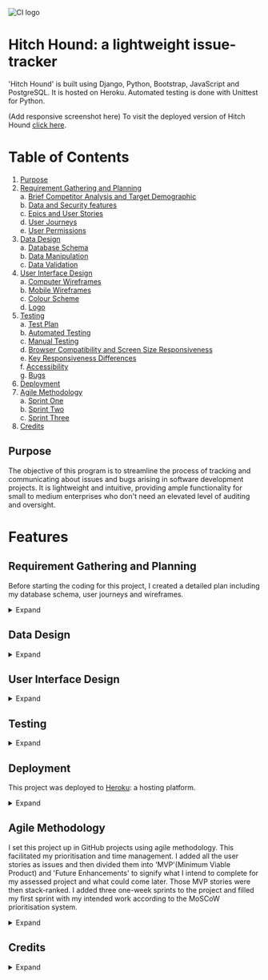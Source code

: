 ![CI logo](https://codeinstitute.s3.amazonaws.com/fullstack/ci_logo_small.png)

# Hitch Hound: a lightweight issue-tracker

'Hitch Hound' is built using Django, Python, Bootstrap, JavaScript and PostgreSQL. It is hosted on Heroku.
Automated testing is done with Unittest for Python.

(Add responsive screenshot here)
To visit the deployed version of Hitch Hound [click here](https://hitchhound-15272de0eee9.herokuapp.com/).

# Table of Contents
1. [Purpose](#purpose)
2. [Requirement Gathering and Planning](#requirement-gathering-and-planning) <br>
    a. [Brief Competitor Analysis and Target Demographic](#brief-competitor-analysis-and-target-demographic) <br>
    b. [Data and Security features](#data-and-security-features)<br>
    c. [Epics and User Stories](#epics-and-user-stories) <br>
    d. [User Journeys](#user-journeys) <br>
    e. [User Permissions](#user-permissions)<br>
3. [Data Design](#data) <br>
    a. [Database Schema](#database-schema) <br>
    b. [Data Manipulation](#data-manipulation) <br>
    c. [Data Validation](#data-validation) <br>
4. [User Interface Design](#user-interface-design) <br>
    a. [Computer Wireframes](#computer-wireframes)<br>
    b. [Mobile Wireframes](#mobile-wireframes)<br>
    c. [Colour Scheme](#colour-scheme) <br>
    d. [Logo](#logo) <br>
5. [Testing](#testing) <br>
    a. [Test Plan](#test-plan) <br>
    b. [Automated Testing](#automated-testing) <br>
    c. [Manual Testing](#manual-testing) <br>
    d. [Browser Compatibility and Screen Size Responsiveness](#browser-compatibility-and-screen-size-responsiveness) <br>
    e. [Key Responsiveness Differences](#key-responsiveness-differences) <br>
    f. [Accessibility](#accessibility) <br>
    g. [Bugs](#bugs)
7. [Deployment](#deployment)
8. [Agile Methodology](#agile-methodology) <br>
    a. [Sprint One](#sprint-one-2705-to-0206) <br>
    b. [Sprint Two](#sprint-two-0306-to-0906) <br>
    c. [Sprint Three](#sprint-three-1006-to-1606) <br>
9. [Credits](#credits)

## Purpose
The objective of this program is to streamline the process of tracking and communicating about issues and bugs arising in software development projects. It is lightweight and intuitive, providing ample functionality for small to medium enterprises who don't need an elevated level of auditing and oversight. 

# Features

## Requirement Gathering and Planning

Before starting the coding for this project, I created a detailed plan including my database schema, user journeys and wireframes.
<details>
<summary>Expand</summary>


### Brief Competitor Analysis and Target Demographic
When considering competitors in the realm of issue and bug tracking software, it's helpful to look at some well-known options. Atlassian's Jira is widely recognised for its range of features and flexibility, making it a go-to choice for companies of all sizes. Another popular option is GitHub's issue tracking system, which seamlessly integrates with its version control platform, making it a convenient choice for teams already using GitHub. Additionally, tools like Trello are valued for their user-friendly interface and adaptability, though they do lack some of the specific features tailored for issue tracking. In this landscape, my program intends to stand out by focusing on simplicity and ease of use, making it ideal for small to medium enterprises (SMEs) looking for a straightforward solution without unnecessary complexity. The goal is to provide a practical and efficient tool for managing software development issues, offering a simpler alternative in a market dominated by larger, more complex platforms.

### Data and Security Features

With this in mind, the data features chosen are clean and simple. Users can create issues that they associate with a particular project. This allows for a streamlined and intuitive user experience, enhancing productivity and facilitating effective project management. 

The security features cover the essentials: authentication with a username and password, data validation and sanitisation, and keeping track of any changes made with an audit trail.

### Epics and User Stories

My user stories can be seen in full in the associated GitHub Project on my repo. This is where all the details, including tasks and acceptance criteria can be seen. These user stories have been assigned to Epics.

Epic 1: User Management
- Create basic front-end
- User Registration 
- User Login and Logout
- Password Reset
- Create and Edit Role-Based Permissions
- View and Assign Superuser Status to Users

Epic 2: Issue Management 
- Create Issue
- Edit Issue 
- View Issues
- Close, Cancel or Delete Issues 
- Comment on Issues
- Attach Files to Issues

Epic 3: Notifications and Error Messaging
- Add Meaningful 404 Page
- Receive Notifications from Other Users' Actions

Epic 4: Enhanced Issue Management
- Provide a Change History Log
- Connect 2+ Issues as Related
- Search for Issues by Keyword

Epic 5: Project Management
- Create Project
- Edit Project
- Delete Projects

Epic 6: Reporting
- Add Reporting
 
### User Journeys

As a lightweight issue tracking program, my goal was to make each user journey as simple as possible with the fewest steps, whilst still providing value and flexibility of working method. There are ten core user journeys. The below is not an exhaustive list of all possible user journeys, just the most important ones:

1. New User
```mermaid
flowchart LR
    A[Navigate to \n Hitch Hound] --> B[Enter details on \nRegistration form]
    B --> C[Click Register \n button]
    C --> D[Log in with email \n and password]
```

2. Create an Issue
```mermaid
flowchart LR
    A[Log In] --> B[Click '+'\n button]
    B --> |New Item \nModal|C[Click 'New \nIssue' button]
    C --> D[Fill in New\n Issue form]
    D --> E[Click 'Create \n Issue' button]
```

3. Browse Issues
```mermaid
flowchart TD
    A[Log In] --> B[Click 'Issues' in\n the navigation bar]
    A --> C[Click 'Projects' in\n the navigation bar]
    A --> D[Click 'Reports' in \nthe navigation bar]
    A --> E[Click on User Profile\n in the navigation bar]
    B --> F[Scroll through issues\nand click through pages]
    C --> G[Click 'View All Issues'\nbutton next to the \ndesired project]
    G --> F
    D --> H[Click on 'Issue Listing \nby Status' button]
    H --> I[Select status in report controls]
    I --> F
    E --> F
```
4. Edit an Issue
```mermaid
flowchart LR
    A[Log In] --> B[Navigate to an issue as per \n 'Browse Issues' user journey]
    B --> C[Click\n 'Edit Issue']
    C --> D[Amend details\n or add a comment]
    D --> E[Click\n 'Save Issue']
```

5. Close, Cancel or Delete an Issue
```mermaid
flowchart LR
    A[Log In] --> B[Navigate to an issue as per\n 'Browse Issues' user journey]
    B --> C[Set status to 'Closed'\n or 'Cancelled']
    B --> E[Click 'Delete Issue']
    E --> |Confirm Deletion \n Modal|F[Click 'Yes - delete']
    C --> D[Click 'Save Changes']
```
6. Create a Project
```mermaid
flowchart LR
    A[Log In] --> B[Click '+'\n button]
    B --> |New Item \nModal|C[Click 'New \n Project' button]
    C --> D[Fill in New\n Project form]
    D --> E[Click 'Create \n Project' button]
```

7. Browse Projects
```mermaid
flowchart LR
    A[Log In] --> B[Click 'Projects' in the navigation bar]
    B --> C[Scroll through projects]
```

8. Edit a Project
```mermaid
flowchart LR
    A[Log In] --> B[Navigate to a project as per\n 'Browse Projects' user journey]
    B --> C[Click 'Edit\n Project' button]
    C --> D[Amend\n details]
    D --> E[Click\n 'Save Project']
```

9. Delete a Project
```mermaid
flowchart LR
    A[Log In] --> B[Navigate to a project as per\n 'Browse Projects' user journey]
    B --> C[Click 'Delete\n Project' button]
    C --> |Confirm Deletion \n Modal|D[Click 'Yes - delete']
```

10. Generate Reports
```mermaid
flowchart LR
    A[Log In] --> B[Click on 'Reports' in\nthe navigation bar]
    B --> C[Click on one of the\n available report buttons]
    C --> D[Adjust settings as needed\n with options provided]
```

### User Permissions

There are four types of user, each with different permissions.

| Type | Can create issue? | Can change status to | Can close issue?| Can access admin panel? |
|---|---|---|---|---|
| **Role Based** |
| --> Developer | Yes | In-Progress | No | No |
| --> Quality Assurance | Yes | Testing | No | No |
| --> Product Manager | Yes | Approved |Yes | No |
| **Secondary** |
| --> Superuser | Yes | Any | Yes | Yes |

Each user *must* be assigned a role-based type and *may* also be assigned the superuser type additionally. 

</details>

## Data Design
<details>
<summary>Expand</summary>

### Database Schema 

The following Entity Relationship Diagram (ERD) illustrates the key entities and relationships in Hitch Hound. It defines the relationships between Issues and all other entities.

![erd](documentation/erd.png)

*Added mid-development: 
A 'Project ID' to be the primary key for the Projects table. This was required because at the time of designing my database, I didn't realise that it is not possible to edit a primary key. Therefore the title could not be the primary key because the title needs to be editable by users. 

### Data Manipulation

Hitch Hound uses CRUD principles to guide all data manipulation. 

#### Issues
- Create: report a new issue, filling in all mandatory fields.
- Read: retrieve an issue by project, issues page, reports or user profile.
- Update: edit an issue's fields or add a new comment. 
- Delete: delete an issue.

#### Projects
- Create: start a new project, filling in the title. 
- Read: retrieve a project via the projects page.
- Update: change the title of a project. 
- Delete: delete a project and all of its issues. 

#### Other Data

- The 'Change' entity type is a type of metadata created after an 'Issue' entity is updated in any way. It is not possible to update or delete a 'Change' entity.
- The 'Comment' entity type is simply one of the updates to the 'Issue' entity type.

### Data Validation

The following data validation rules ensure the accuracy and reliability of information stored in the system, ensuring all entries adhere to expected formats.

#### Users
- userID: Must be a unique integer
- firstName: Must be non-empty string 
- lastName: Must be non-empty string
- emailAddress: Must be a valid email format and unique within the system
- password: Must meet complexity requirements (e.g., minimum length, inclusion of special characters)
- role: Must be one of the predefined roles (developer, quality assurance or product manager)
- superuser: Must be a boolean value

#### Projects
- projectID: Must be a unique integer (*Added mid-development. See note below ERD for more information)
- title: Must be a unique, non-empty string

#### Issues
- issueID: Must be a unique integer
- title: Must be a non-empty string
- description: Must be a string, can be empty
- severity: Must be one of the predefined levels (4-low, 3-medium, 2-high, 1-critical)
- project: Must reference a valid project title
- type: Must be one of the predefined types (bug, missed requirement or other issue)
- status: Must be one of the predefined statuses (open, in progress, testing, approved, closed or cancelled)
- reporter: Must reference valid userID
- developer: Must reference valid userID
- qualityAssurance: Must reference valid userID
- productManager: Must reference valid userID

#### Comments
- commentID: Must be a unique integer
- commentText: Must be a non-empty string
- userID: Must reference a valid userID
- issueID: Must reference a valid issueID
- commentTimestamp: Must be a valid timestamp

#### Changes
- changeID: Must be a unique integer
- issueID: Must reference a valid issueID
- userID: Must reference a valid userID
- changeTimestamp: Must be a valid timestamp
- fieldChanged: Must be one of the predefined types (all 'Issue' attributes apart from IssueID).
- oldValue: Must be a string, can be empty.
- newValue: Must be a string, can be empty.

</details>

## User Interface Design

<details>
<summary>Expand</summary>

### Computer Wireframes

The wireframes I created illustrate the core user interface and functionality of Hitch Hound from both a desktop/laptop perspective and a mobile/tablet perspective. These visual guides serve as a blueprint for the design and structure of the application, ensuring a cohesive and intuitive user experience. 

#### Home: Sign Up

![signup](documentation/signup.png)

#### Home: Log In

![login](documentation/login.png)

#### Home: Logged In

![loggedin](documentation/loggedin.png)

#### Individual Issue

![individualissue](documentation/individualissue.png)

#### Issue Change History

![changehistory](documentation/changehistory.png)

#### New Issue

![newissue](documentation/newissue.png)


#### Projects

![projects](documentation/projects.png)

#### Individual Project

![individualproject](documentation/individualproject.png)

#### New Project

![newproject](documentation/newproject.png)

#### Edit Project

![editproject](documentation/editproject.png)

#### Reports

![reports](documentation/reports.png)


#### User Profile

![userprofile](documentation/userprofile.png)


#### Notification Modal

![notificationmodal](documentation/notificationmodal.png)

#### 404 Page

![404page](documentation/404page.png)

### Mobile Wireframes

| Sign Up | Log In |
|---|---|
|![signupmobile](documentation/signupmobile.png) | ![loginmobile](documentation/loginmobile.png) |

| All Issues | Individual Issue  |
|---|---|
|![loggedinmobile](documentation/loggedinmobile.png)| ![individualissuemobile](documentation/individualissuemobile.png)|

|Issue Change History| New Issue |
|---|---|
|![changehistorymobile](documentation/changehistorymobile.png) | ![newissuemobile](documentation/newissuemobile.png) |

| Projects | Individual Projects |
|---|---|
|![projectsmobile](documentation/projectsmobile.png) | ![individualprojectmobile](documentation/individualprojectmobile.png) |

| New Project | Edit Project |
|---|---|
|![newprojectmobile](documentation/newprojectmobile.png) | ![editprojectmobile](documentation/editprojectmobile.png) |

| Reports |
|---|
| ![reportsmobile](documentation/reportsmobile.png) | 

| User Profile | Notifications |
|---|---|
|![userprofilemobile](documentation/userprofilemobile.png)| ![notificationmobile](documentation/notificationsmobile.png) |

| 404 Page |
|---|
| ![404pagemobile](documentation/404pagemobile.png) |

### Colour Scheme 

I wanted to pick a muted palette to reflect the business nature of my program. I chose my base colour and then selected two lighter shades to implement as a gradient. I then desaturated my base colour by 90% to find a complementary charcoal grey. Finally, I lightened my colour by 95% to find a complementary cream colour. 

![colourscheme](documentation/colourscheme.png)

### Logo + Favicon

As I had chosen the name 'Hitch Hound' for my program, I thought this dog in a shield was perfect for my logo:<br> 
![shield](documentation/shield.png)

And this dog was perfect for my favicon:<br>
![dog](documentation/dog.png)

</details>

## Testing

<details>
<summary>Expand</summary>

### Test Plan

### Continuous Testing

Through a combination of automated testing written using Unittest for Python, and manual testing from the front-end, I achieved a good coverage of test cases. The code I wrote was also passed through validators/linters at the end to ensure adherance to coding standards and best practices, ultimately aiming for robust and maintainable code. I considered using Jest to test my JavaScript files but on balance decided that it was not worth doing because the amount of JavaScript was quite small and the functions quite simple. I will be completing a fifth project with advanced front-end frameworks such as React which is better suited to Jest testing, so I will apply it more valuably there. 

### Automated Testing
When I was sufficiently through my project to have a stable enough codebase, I started adding automated tests incrementally for each area. The tests for views, forms and models were added to each app.

### Manual Testing

I constantly manually tested my site as I progressed through building it, ensuring each change achieved what I intended.

My manual testing at the end covered: 

- Each user journey from end to end
- The level of access when logged out 
- The level of access when logged in as a regular user
- The level of access when logged in as a superuser

### Browser Compatibility and Screen Size Responsiveness

I viewed the site on each of the three key screen sizes (mobile, tablet and computer), using devtools, on four of the most popular browsers. I also used the responsive setting to slide the width of the screen from narrow all the way through to wide to check the transition points. 

Pixel references for each of the screen sizes:

|Screen | Pixels |
|-----|-----|
| Mobile - iPhone SE | 375px |
| Tablet - iPad Mini | 768px |
| Computer | 1366px |

| Browser | Screen Size | Appearance | Responsiveness |
|-------|-----|-----|-----|
| Chrome | Mobile | Bug 19  | Good |
| | Tablet | Bug 19  | Good  |
| | Computer | Good | Good |
| | Transition Points | Good | Good |
| Firefox | Mobile | Bug 19  | Good |
| | Tablet | Bug 19 | Good |
| | Computer | Good | Good |
| | Transition Points | Good | Good |
| Safari | Mobile | Bug 19 | Good  |
| | Tablet | Bug 19 | Good  |
| | Computer |  Good |Good  |
| | Transition Points | Good | Good |
| Edge | Mobile | Bug 19 | Good |
| | Tablet | Bug 19  | Good |
| | Computer | Good | Good |
| | Transition Points | Good | Good |

### Code Validation

| Language | Validation Method | Outcome |
|---|----|----|
| HTML | Via direct input on [W3C HTML Validator](https://validator.w3.org/) | 9 errors across all pages. All resolved.|
| CSS | Via direct input on [W3C CSS Validator](https://jigsaw.w3.org/css-validator/) | No errors found. |
| JavaScript | [JS Hint](https://jshint.com/) | 1 error: missing semicolons. All resolved.  |
| Python | [CI Python Linter](https://pep8ci.herokuapp.com/) | Many errors. All resolved. |

### Accessibility 

**Lighthouse**<br>
To ensure the front end of my program was accessible I used Lighthouse. After my initial rounds of testing, I made changes to the colour of some buttons due to insufficient contrast and added some labels to fields I had missed. This improved accessibility and I have recorded the final results for each page below: 

| Page | Result |
|----|----|
| Login | ![Lighthouse Screenshot](documentation/lighthouse-login.png)  |
| Registration |![Lighthouse Screenshot](documentation/lighthouse-register.png)  |
| Forgotten Password | ![Lighthouse Screenshot](documentation/lighthouse-password-reset.png) |
| Issue Listing (home page) | ![Lighthouse Screenshot](documentation/lighthouse-issue-listing.png)  |
| Issue Detail |![Lighthouse Screenshot](documentation/lighthouse-issue-detail.png) |
| Edit Issue | ![Lighthouse Screenshot](documentation/lighthouse-edit-issue.png) |
| Change History |  ![Lighthouse Screenshot](documentation/lighthouse-change-history.png) |
| Create Issue |![Lighthouse Screenshot](documentation/lighthouse-new-issue.png)   |
| Create Project | ![Lighthouse Screenshot](documentation/lighthouse-new-project.png)  |
| Project Listing | ![Lighthouse Screenshot](documentation/lighthouse-project-listing.png)   |
| Project Detail | ![Lighthouse Screenshot](documentation/lighthouse-project-detail.png)  |
| Edit Project |![Lighthouse Screenshot](documentation/lighthouse-edit-project.png)   |
| Profile | ![Lighthouse Screenshot](documentation/lighthouse-profile.png)    |
| Change Password | ![Lighthouse Screenshot](documentation/lighthouse-change-password.png)  |
| Notifications | ![Lighthouse Screenshot](documentation/lighthouse-notifications.png)  |
| Issue Listing by Status Report | ![Lighthouse Screenshot](documentation/lighthouse-status-report.png)  |
| Issue Listing by Assignee Report | ![Lighthouse Screenshot](documentation/lighthouse-assignee-report.png)  |
| Issue Status Summary Report | ![Lighthouse Screenshot](documentation/lighthouse-status-summary.png)  |
| Issue Severity Summary Report | ![Lighthouse Screenshot](documentation/lighthouse-severity-summary.png)  |

**Colour Contrast**<br>
I checked my initial colour pallette prior to development but found during my accessibility testing with lighthouse that I had combined colours in a few instances that did not have sufficient contrast. These were changed to meet accessibility standards. 

## Bugs

Here is the list of bugs mostly found towards the end of development when I encountered functionality not working as intended that I had previously thought did. I don't believe I have left any unresolved bugs. 

### Bug One

#### Issue
About halfway through development, I tried to change the primary key of my 'Project' model from the 'Title' field to a new 'Project ID' field. This was because I had discovered that it is not possible to edit a primary key, so if a user wanted to change the title of their project, they would not be able to do so. Whilst making this change, I also found that Django automatically assigns an auto-incrementing ID to every model you create. I may have learnt this at some point, but because this auto-assignment is implicit and not actually visible in the files I was working on, I did not realise. 

I had to delete the ID fields from all my models and recreate my database. The issue this ultimately created was that I had been working for quite some time on the original data models and they were intertwined throughout my functionality. Making this change broke a significant portion of my existing functionality. 

#### Solution
The solution to this was going through systematically, encountering errors and resolving them until all references to IDs had either been removed or switched to the auto-assigned ones in Django. 

### Bug Two

#### Issue
I noticed that the error message on my login page wasn't working anymore. When incorrect login credentials are entered, the page simply reloads without displaying any error message, leaving the user unaware of why they haven't been logged in. 

#### Solution
The solution involved modifying the template to properly handle and display error messaging when login credentials are incorrect. I previously had a small bit of Javascript at the bottom of the page to handle this, but as it wasn't working, I changed to using Django templating language in the body of the template and it started working again. See related commit for the code change.

### Bug Three

#### Issue
Sorting by project or reporter on the Issues Listing page causes a FieldError: "Cannot resolve keyword 'project.title' into field" and "Cannot resolve keyword 'reporter.username' into field." 

#### Solution

For both of these, I discovered that in Django, you need to use double underscores instead of dots to traverse relationships between models. So because 'Projects' and 'Users' are two separate models from the 'Issue' model which is the main one being used in this table, I needed to use underscores for them, not dots. For example, 'project__title' not 'project.title'.

### Bug Four

#### Issue
When a large amount of text is added to the Issue Description field, it causes the table on the Issue Detail page to go off the right edge of the page.
![Bug 4 Issue Detail](documentation/bug4-issue.png)

It also causes there to be a scroll bar on the Change History page.
![Bug 4 Change History](documentation/bug4-history.png)

#### Solution
I added Bootstrap's text wrapping and word break utilities on the offending table columns. 

This is what they looked like after the change: 
![Bug 4 Issue Fix](documentation/bug4-fix.png)
![Bug 4 History Fix](documentation/bug4-fix2.png)

### Bug Five

#### Issue
A separate issue caused by a large amount of text that persisted after the fix for bug four, was the throwing off of the header row on the Change History table. See solution images in bug four above. 

#### Solution
I added Bootstrap's utility that prevents text wrapping to the whole table heading row. 

![Bug 5 fix](documentation/bug5.png)

### Bug Six

#### Issue
I noticed that instead of values such as 'In Progress' - I could see values formatted as 'in_progress' on the UI. I took a look at my models and I had ordered my choice sets correctly, with the stored value first, then the display value. So it meant that I was showing the stored database values rather than the corresponding display values. Here, the Severity, Type and Status columns are using the stored values as evidence by the lowercase words and underscores.
![Bug 6](documentation/bug6.png)

#### Solution
The solution was to go through the site and find all the places I am displaying such fields and ensure I am using the display values. For example, where I had used `issue.status`, I now used `issue.get_status_display`. This ensured all the display values were being shown on the UI. Here is the same table using the display values: 
![Bug 6 fix](documentation/bug6-fix.png)

### Bug Seven

#### Issue
The sorting by Severity on tables like the Issue Listing page, was not working as expected. The column was being sorted alphabetically rather than by severity. 

#### Solution
I changed the Issue Model's 'Severity' choices to integers and sorted by those instead of the previous names, so the display names remain in the format '1-Critical' but the stored values are just integers, e.g. 1. This solved the issue and allowed the sorting by severity to be accurate. 

### Bug Eight
![Bug 8](documentation/bug8.png)

#### Issue
There was an alert on the Password Reset form page indicating the deletion of a project, which is irrelevant to the scenario. 

#### Solution
I found that I had a block of code implementing alerts on this page. I removed this and that removed the project deletion alert. 

![Bug 8 Fix](documentation/bug8-fix.png)

### Bug Nine

#### Issue
When I finished the main coding of my project and started to go through my files to tidy them all up, I came across my secret ket in my settings file. I had overlooked this throughout development and therefore committed it to GitHub. It was therefore no longer secret. 

#### Solution 
I used [Djecrety](https://djecrety.ir/) to generate a new secret key, placed this in the env file and hooked it up to the settings. This reinstated this security setting correctly. 

### Bug Ten

#### Issue
After I had finished going through and adding my docstrings and comments, as well as ensuring consistent quote marks and naming across all files, I had accidentally made changes that meant my pie charts and alerts were no longer displaying. 

#### Solution
I found that I had used my IDE to do an automatic format (right-click/format document) and that this had thrown the data and labels off in the code snippet below. Restoring them to this state made my pie charts reappear.

`const labels = {{ labels | safe }};`<br>
`const data = {{ data | safe }};`

I also found that I had somehow duplicated the line below in my alerts.js file. Deleting this made my alerts reappear.

`if (predefinedAlertType) {`

### Bug Eleven

#### Issue
The user details form on the Profile page is not working as expected: the Cancel button saves the form rather than cancelling any changes. 

#### Solution
I made a change so that the Cancel button simply refreshes the Profile page, thus effectively removing any changes and setting the form back to non-edit mode. 

### Bug Twelve

#### Issue
Alerts are eroneously showing up in three different scenarios: 
1. When a user goes to the 'Change Password' form from the Profile page and clicks the 'Save' button, the 'successfully changed password' alert appears on the next page the user accesses that has an alert placeholder on it, regardless of if they actually changed their password or not. 
2. When a user uses the 'Create Issue' form without adding all mandatory information and clicks the 'Save' button, receives validation errors, then decides not to create a new issue and cancels, the 'created a new issue' alert appears anyway. 
3. When a user uses the 'Create Project' form without filling the field in and clicks the 'Save' button, receives a validation error, then decides not to create a new project and cancels, the 'created a new project' alert appears anyway. 

#### Solution
I found that I had set up the alerts to be triggered when clicking the button, rather than when the new item is actually saved. I removed this behaviour from the buttons and switched to setting the session variable in the view when the new item is saved successfully. This meant that I moved the session variable to the server side and therefore needed to pass it to the client side via the context on each page that displays the alerts. This solved all three scenarios. 

### Bug Thirteen

#### Issue
I made a change that removed the 'Status' field from the form used to create a new issue. This is because when an issue is created it should automatically be set to 'Open' and not be changeable at this stage. It should however be changeable afterwards, when a user edits an issue. I realised I accidentally removed the 'Status' field from both the create and edit issue forms. 

#### Solution
As the same form is used for creating and editing issues, I needed to include the 'Status' field conditionally. So I added the 'Status' field back into the list of fields for this form, then made sure it only appears on the edit issue form by checking whether the issue instance already exists or not. If it does not exist already, this means its a new issue and the status field should not appear, therefore it is removed from the list of fields. 

### Bug Fourteen

#### Issue
The 404 page shows 'Login' in the navbar rather than the full menu that the user needs to use to navigate away from the 404 page. 

#### Solution
When I changed the way my navbar was coded in order to remove repetition whilst ensuring the correct version of the navbar is included in each page, I overlooked the 404 page. I just had to add the correct context to the custom_404 view and this reinstated the full navbar. 

### Bug Fifteen

#### Issue
The Edit Issue page does not show an alert to explain to the user why they cannot change the Status of issues to a particular value. 

#### Solution
I looked back at the changes I made when I first implemented it and I saw that at some point along the way I had lost the section in my Edit Issue template, which displays the alerts. Adding this back in fixed the issue. I also realised that I had duplicate and redundant code in the 'Change Issue Status' view. It was redundant because I had incorporated the functionality into the main 'Edit Issue' view, so I deleted the other view. Also, related to this bug, I saw that in my message to the user about why they couldn't change the status to a particular value, I was showing the internal status values rather than the intended display values, so I changed this too. 

### Bug Sixteen

#### Issue
When a user clicks 'Add a Comment' on an Issue Detail page, without entering any text into the box, the page refreshes and the navbar contains only a link to 'Login' despite the user already being logged in and it having no relevance to the task at hand. 

#### Solution
I made a change so that the 'Add a Comment' button is disabled when there is no text in the comment box. This solves the issue.

### Bug Seventeen

#### Issue
On the Change History page of an Issue, and on the Issue Status Summary report, I was showing the stored database values rather than the corresponding display values. This is the same type of issue as Bug Six. 

![Bug Seventeen](documentation/bug17.png)

#### Solution
For the Change History page, this needed a more in-depth solution in my Change model, where I implemented methods to dynamically fetch and show the display values for various fields based on their defined choices. For the Report, I updated the view to map the status values to their display names before passing them to the pie chart so it could display them correctly. 

![Bug Seventeen Fixed](documentation/bug17-fix.png)

#### Bug Eighteen

#### Issue
After deleting a project, an alert appears on the 'Edit Issue' page when the user next accesses it informing them 'Project Deleted Successfully'. Firstly, a similar alert will have been seen on the Projects page when the user is directed back there after project deletion. Secondly, this alert is not relevant to the Edit Issue page.

![Bug Eighteen](documentation/bug18.png)

#### Solution
I found that I had accidentally left a line of code in my 'Delete Project' view from a previous version of my alerting system that was causing this message to appear. I removed this line and the bug was fixed.

#### Bug Nineteen

#### Issue
This bug contains all the cosmetic issues found on mobile and tablet screens during browser and responsivity testing: 
- a. Burger Menu is aligned right and looks odd.
- b. Buttons on 'Issue Detail' page stuck together on two rows.
- c. Issue Table header row is split across 2 rows when the title column has an entry longer than 15 characters.
- d. 'Select a report' is split over 3 lines in the report area and looks untidy.
- e. 'Edit' and 'Change Password' buttons should be stacked and full width on 'Profile' page when not in edit mode and 'Save Changes' and 'Cancel' buttons should also be stacked and full width when in edit mode, following convention set elsewhere. This should be on mobile screens. 
- f. All buttons on the 'Edit Issue' page should be full width and stacked on tablets as it already is on mobile screens. 
- g. On Chrome and Edge only: the dropdowns on forms have tiny text and float away from their field label.
- h. The pie charts are too small on tablet screens and have a varying amount of padding underneath depending on the various screen sizes. This should be consistent.
- i. The pie charts sometimes had no padding at the bottom of the screen and other times did have it, depending on screen size. This was despite me not specifying padding my screen size.

#### Solution
These have all been solved: 
- a. The burger menu has been changed to an offcanvas navbar using Bootstrap.
- b. The buttons on 'Issue Detail' pages have been converted to 100% width on mobile screens in the same way that other buttons on different pages were already.
- c. The title column has been restricted to 15 characters maximum on smaller screens and left at 50 characters on larger screens. Two columns removed from tablet size screens for the Issue table to help with information spacing on this size screen too. 
- d. This has been renamed 'Select Report'.
- e. These buttons have all been made full width and stacked on mobile and tablet screens.
- f. These buttons have all been made full width and stacked on tablet screens. 
- g. This turned out to be a bug with the Chrome and Edge dev tools mobile emulators. When tested on an actual mobile device, the dropdowns appeared correctly. 
- h. I changed the Bootstrap column settings to increase their sizes on the medium screens. 
- i. I added a class to the appropriate container and added 30px of padding at the bottom of the chart regardless of screen size. 

#### Bug Twenty

#### Issue
It is currently possible to register for an account and use the same email address as an existing user.

#### Solution
I changed my user model to make sure that email addresses must be unique. 

</details>

## Deployment
This project was deployed to [Heroku](https://id.heroku.com/login): a hosting platform. 

<details>
<summary>Expand</summary>

These are the steps required to set up the infrastructure and deploy the app:
1. Create a PostgreSQL Database 
- Create a PostgreSQL database using your preferred provider. As a student of Code Institute, I used their [proprietary offering](https://dbs.ci-dbs.net/).
2. Create a new app on Heroku
- Go to [Heroku](https://id.heroku.com/login) and create a new app.
3. Configure Database
- In the 'Settings' tab of your new app, under 'CONFIG VARS', add a key called `DATABASE_URL` and paste the database URL into the value field. 
4. Clone the repository and connect to Heroku
- Clone this repository from GitHub and go to Heroku to connect it on the 'Deploy' tab of your app.
5. Set up an Email Address for use in the Password Reset process
- Set up an email address with your preferred provider from which to send password reset emails. 
- Generate an app password from this provider. 
6. Create an `env.py` file
- Create an `env.py` file which should be included in your `.gitignore` file, in the root of your project to store your environment variables.
- Add a secret key. I used [Djecrety](https://djecrety.ir/). 
- Add the email address and app password from the previous step here too
7. Update your `CONFIG VARS` section on Heroku
- Add your secret key
- Add your email address
- Add your app password
8. Configure Django settings
- Update your `settings.py` file to use the environment variables you set up in earlier steps
- Ensure `DEBUG` is set to `False` for deployment
- Set `ALLOWED_HOSTS` to include your Heroku app's domain
- Configure static file handling - I used `whitenoise` for static file management and added it to my 'MIDDLEWARE' settings.
9. Install Dependencies
- Ensure all dependencies are installed by running: `pip install -r requirements.txt`
10. Collect Static files
- Collect the static files in your project using: `python manage.py collectstatic`
11. Add 'python' Buildpack on Heroku
- Go to the 'Settings' tab on Heroku and add the `python` buildpack.
12. Migrate Database 
- Run database migrations in your terminal: `python manage.py migrate`
13. Create a Superuser
- Create a Django superuser for accessing the admin interface: `python manage.py createsuperuser`
14. Deploy the App
- Either enable automatic deploys or click to deploy manually in Heroku's 'Deploy' tab

</details>

## Agile Methodology
I set this project up in GitHub projects using agile methodology. This facilitated my prioritisation and time management. I added all the user stories as issues and then divided them into 'MVP'(Minimum Viable Product) and 'Future Enhancements' to signify what I intend to complete for my assessed project and what could come later. Those MVP stories were then stack-ranked. I added three one-week sprints to the project and filled my first sprint with my intended work according to the MoSCoW prioritisation system. 

<details>
<summary>Expand</summary>

### Sprint One: 05/06 to 11/06
![Sprint One](documentation/sprint1.png)

#### Sprint Planning
Sprint planning involved taking the highest priority issues from the top of the stack and assigning them to the first sprint. I marked the first three as 'Must Have' for this sprint, the next one 'Should Have' and the last two 'Could Have'. This gave me a breakdown of 50% for must, 16.6% for should and 33.4% for could. If I achieve all of these user stories in the first sprint, I will have completed my first epic: User Management.

#### Sprint Retrospective

Sprint Overview: 
During my initial one-week sprint, I completed the user story for 'Create basic front-end'. This task involved laying much of the foundational work for my project.

Achievements: 
- Successfully created the basic front-end.
- Established the groundwork for future development.

Progress:
- Began working on 'User Registration' user story
- Completed the setup of the database schema and models
- Integrated the database with the project

Challenges: 
- Time constraints were more significant than anticipated, affecting my ability to complete all planned tasks

Action Items for Next Sprint: 
- Improve time estimation, including buffer time for unforeseen challenges
- Aim to complete the first epic

### Sprint Two: 12/06 to 18/06
![Sprint Two](documentation/sprint2.png)

#### Sprint Planning
For the second sprint, I carried over the same stories I had planned for the first sprint but not finished. I did not include any more because experience has shown me that I am unlikely to get all these stories finished. Therefore only 40% of the stories are must have, 20% should have and 40% could have. With more time this sprint, I should be able to complete the must have stories at a minimum. 

#### Sprint Retrospective
Achievements: 
- Successfully created the user registration, login and logout.

Progress:
- Began working on 'Password Reset' user story
- Continued learning about Django and how to set up different elements

Challenges: 
- Configuration was not as straightforward as I hoped, so there were a couple of times it felt like 2 steps forward, 1 step back. 

Action Items for Next Sprint: 
- Complete the first epic. Just half a user story left.
- Make a good dent in Epic 2: Issue Management.


### Sprint Three: 19/06 to 25/06
![Sprint Three](documentation/sprint3.png)

#### Sprint Planning
For the third sprint, I carried over one story and put back another story, towards the bottom of the backlog as I realised I would not be able to sort out all the permissions until I had the bulk of the reset of the development complete. 50% of my stories for sprint 3 are must have, 25% should have and 25% could have. If I manage to complete these, I can always pull in some more stories. 

#### Sprint Retrospective
I realised after the sprint had begun, that I needed a user story for creating the user profile page. I'd missed it when initially writing up my user stories. This has a list of issues assigned to the user on it however, so needs to be done later on in the project. I created it and put it further down the backlog. 

I also picked up speed this sprint and completed all four of the planned user stories by the middle of the sprint. I pulled in four more, labelling two of them 'Should Have' and the other two 'Could Have' as I had already met my sprint commitments. 

### Sprint Four: 26/06 to 02/07
![Sprint Four](documentation/sprint4.png)

#### Sprint Planning
For my fourth sprint, I carried over two of the four I pulled in half way through, and added five more stories for a total of 7. I've got 3 must haves, 2 should haves and 2 could haves. I do have quite a large issue to deal with first but I feel as though I am into the flow of how Django works and what my project should do to be able to work with this split. 

#### Sprint Retrospective
I nearly achieved all of my must haves but had to pause to add automated testing to the whole project so far, as I had not added any up to this point. I was very close to finishing the final must have but I had implemented two independent forms on the same page and they were interfering with each other. I think I'll need to split them up so they can be on different pages and not influence each other as they currently do. I also had to replace my database due to having assigned IDs to my models and not realising that Django does this automatically for you. There were significant delays this sprint. 
 
### Sprint Five: 03/07 to 09/07
![Sprint Five](documentation/sprint5.png) 

#### Sprint Planning
I have planned the remainder of my stories into sprint five with 3 must haves, 2 should haves and 2 could haves. If I need a sixth sprint, I will of course carry over any that were not completed this sprint. 

#### Sprint Retrospective
I got through a tremendous amount in this sprint, finishing all but one of my user stories. I could really see how much I had improved from the start of the project as things took me less time to figure out. 

### Sprint Six: 10/07 to 16/07
![Sprint Six](documentation/sprint6.png)

#### Sprint Planning
I have moved my final story over to this sprint, plus added one more 'Add breadcrumbs' as I realise I need them for effective navigation. I will also be refactoring my code, adding more comments and docstrings, as well as finishing off my README this sprint. The goal is to complete my project by the end of it. As such, both the stories in this sprint have been marked as must haves. 

#### Sprint Retrospective
I finished the reporting feature early in the sprint and moved onto the final story: the breadcrumbs. 

As I was implementing the breadcrumb feature, I thought about the breadcrumbs I actually wanted to implement. All top levels of the breadcrumbs could be accessed via the navigation bar, then all but one of the breacrumbs were just two pages deep. They would be mostly duplicating my existing navbar and therefore be presenting duplicate information on the page. I thought this could be confusing for the user and look messy, so I reverted my changes and decided against breadcrumbs after all. 

During this sprint I also concentrated on getting my project to be as non-repetitive as possible. This involved using the django templating more effectively, now that I understood it better. 

I also did a tidy up which included fixing bugs (see dedicated bug section above) and implementing small bits of functionality that I had missed in my main run through of the project: 

- Making the project field on the issue detail clickable to go to that project. 
- Adding a 'You don't have any issues assigned to you.' message on the Profile page. 
- Adding a 'You don't have any notifications yet.' message on the Notifications page. 
- Removing the role dropdown and making the field read-only on the Profile page. 
- Removing the status field from the Create Issue page and auto-populating this value to 'Open'. 

### Future Development
These three stories were nice to haves if I found I had enough time to implement them. They are under Epic 4: Enhanced Issue Management. In the end, I only had enough time to implement the first story in this epic: 'Provide a Change History Log'. I completed all other stories in all other epics. 

- Attach Files to Issues
- Connect 2+ Issues as Related
- Search for Issues by Keyword

I also looked into the possibility of retaining the formatting and line breaks in the Comments, as my program currently removes them upon saving. However, I decided against making any changes because my research indicated that to preserve formatting and lines breaks, the comment text would need to be rendered as HTML. Django automatically escapes HTML to prevent Cross-Site Scripting attacks as a security measure. I don't want to make changes that override Django's security protocols, especially as I don't believe preservation of formatting justifies compromising security measures. 

</details>

## Credits

<details>
<summary>Expand</summary>

I referred back to the Code Institute set up videos to remind me how to set up the APIs, credentials and files before starting coding.

- I built my flowcharts using [Mermaid](https://mermaid.js.org/syntax/flowchart.html) in my readme.
- I manipulated my base colour to figure out my colour palette using [MDigi Tools](https://mdigi.tools/desaturate-color/#508072).
- I visually represented my colour palette using [Adobe Colour](https://color.adobe.com/create/color-wheel).
- I sourced my icons from [Font Awesome](https://fontawesome.com/search?q=dog&o=r&m=free)
- I created all my favicons with [Real Favicon Generator](https://realfavicongenerator.net/)
- I used [ChatGPT](https://chatgpt.com) to explain error messages and research the best way to go about my implementation.
- I used [Learn Django](https://learndjango.com/tutorials/django-login-and-logout-tutorial) to help me set up login/logout etc.
- I used [MDN Web Docs](https://developer.mozilla.org/en-US/docs/Learn/Server-side/Django/Testing) to walk me through testing a Django web app.
- The image of the sad pug on the custom 404 page is from [Unsplash](https://unsplash.com/photos/fawn-pug-lying-on-floor-6x-hVXXiBxs).
- I generated a new secret key using [Djecrety](https://djecrety.ir/).

I also used the documentation of all the elements included in this project: 
- [Django](https://docs.djangoproject.com/en/4.2/)
- [Bootstrap](https://getbootstrap.com/docs/4.1/getting-started/introduction/)
- [PostgreSQL](https://www.postgresql.org/docs/current/)


### General Credit
As ever, I want to thank the open source community for the great resources that teach me so much and also remind me of what I learnt in my Code Institute lessons. 

I believe I have credited where I used specific items in the previous section but this is a general credit to the reference resources I looked through to teach me new elements as well as reminding me how things I'd already come across worked as I went along. 

Every effort has been made to credit everything used, but if I find anything else specific later on that needs crediting, that I missed, I will be sure to add it.

</details>